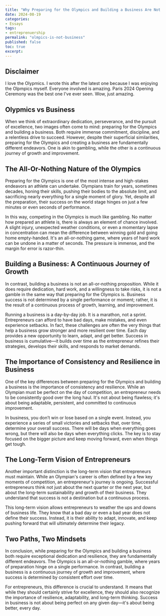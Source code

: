 ```yaml
---
title: "Why Preparing for the Olympics and Building a Business Are Not the Same"
date: 2024-08-19
categories:
- Essays
tags:
- entreprenuership
permalink: "olmpics-is-not-business"
published: false
toc: true
excerpt:
---
```

## Disclaimer
I love the Olypmics. I wrote this after the latest one because I was enjoying the Olpmpics myself. Everyone involved is amazing. Paris 2024 Opening Ceremony was the best one I've ever seen. Wow, just amazing.

## Olypmics vs Business
When we think of extraordinary dedication, perseverance, and the pursuit of excellence, two images often come to mind: preparing for the Olympics and building a business. Both require immense commitment, discipline, and a relentless drive to succeed. However, despite their superficial similarities, preparing for the Olympics and creating a business are fundamentally different endeavors. One is akin to gambling, while the other is a continuous journey of growth and improvement. 

## The All-Or-Nothing Nature of the Olympics

Preparing for the Olympics is one of the most intense and high-stakes endeavors an athlete can undertake. Olympians train for years, sometimes decades, honing their skills, pushing their bodies to the absolute limit, and sacrificing nearly everything for a single moment of glory. Yet, despite all the preparation, their success on the world stage hinges on just a few minutes or even seconds of performance.

In this way, competing in the Olympics is much like gambling. No matter how prepared an athlete is, there is always an element of chance involved. A slight injury, unexpected weather conditions, or even a momentary lapse in concentration can mean the difference between winning gold and going home empty-handed. It's an all-or-nothing game, where years of hard work can be undone in a matter of seconds. The pressure is immense, and the margin for error is razor-thin.

## Building a Business: A Continuous Journey of Growth

In contrast, building a business is not an all-or-nothing proposition. While it does require dedication, hard work, and a willingness to take risks, it is not a gamble in the same way that preparing for the Olympics is. Business success is not determined by a single performance or moment; rather, it is the result of a continuous process of growth, learning, and improvement.

Running a business is a day-by-day job. It is a marathon, not a sprint. Entrepreneurs can afford to have bad days, make mistakes, and even experience setbacks. In fact, these challenges are often the very things that help a business grow stronger and more resilient over time. Each day provides a new opportunity to learn, adapt, and get better. Success in business is cumulative—it builds over time as the entrepreneur refines their strategies, develops their skills, and responds to market demands.

## The Importance of Consistency and Resilience in Business

One of the key differences between preparing for the Olympics and building a business is the importance of consistency and resilience. While an Olympian must be perfect on the day of competition, an entrepreneur needs to be consistently good over the long haul. It's not about being flawless; it's about being adaptable, persistent, and committed to continuous improvement.

In business, you don’t win or lose based on a single event. Instead, you experience a series of small victories and setbacks that, over time, determine your overall success. There will be days when everything goes wrong, but there will also be days when everything clicks. The key is to stay focused on the bigger picture and keep moving forward, even when things get tough.

## The Long-Term Vision of Entrepreneurs

Another important distinction is the long-term vision that entrepreneurs must maintain. While an Olympian's career is often defined by a few key moments of competition, an entrepreneur's journey is ongoing. Successful entrepreneurs think not just about the next quarter or the next year, but about the long-term sustainability and growth of their business. They understand that success is not a destination but a continuous process.

This long-term vision allows entrepreneurs to weather the ups and downs of business life. They know that a bad day or even a bad year does not define their success. Instead, it is their ability to adapt, innovate, and keep pushing forward that will ultimately determine their legacy.

## Two Paths, Two Mindsets

In conclusion, while preparing for the Olympics and building a business both require exceptional dedication and resilience, they are fundamentally different endeavors. The Olympics is an all-or-nothing gamble, where years of preparation hinge on a single performance. In contrast, building a business is a continuous journey of growth and improvement, where success is determined by consistent effort over time.

For entrepreneurs, this difference is crucial to understand. It means that while they should certainly strive for excellence, they should also recognize the importance of resilience, adaptability, and long-term thinking. Success in business is not about being perfect on any given day—it's about being better, every day.